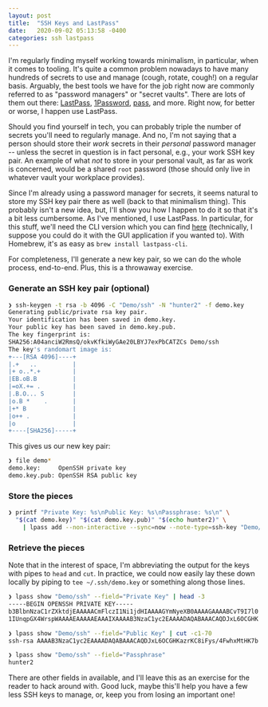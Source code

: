 ```yaml
---
layout: post
title:  "SSH Keys and LastPass"
date:   2020-09-02 05:13:58 -0400
categories: ssh lastpass
---
```


I'm regularly finding myself working towards minimalism, in particular, when it comes to tooling.
It's quite a common problem nowadays to have many hundreds of secrets to use and manage (cough, rotate, cough!) on a regular basis.
Arguably, the best tools we have for the job right now are commonly referred to as "password managers" or "secret vaults".
There are lots of them out there: [LastPass](https://mamercad.github.io), [1Password](https://1password.com), [pass](https://www.passwordstore.org), and more.
Right now, for better or worse, I happen use LastPass.

Should you find yourself in tech, you can probably triple the number of secrets you'll need to regularly manage.
And no, I'm not saying that a person should store their _work_ secrets in their _personal_ password manager -- unless the secret in question is in fact personal, e.g., your work SSH key pair.
An example of what *not* to store in your personal vault, as far as work is concerned, would be a shared `root` password (those should only live in whatever vault your workplace provides).

Since I'm already using a password manager for secrets, it seems natural to store my SSH key pair there as well (back to that minimalism thing).
This probably isn't a new idea, but, I'll show you how I happen to do it so that it's a bit less cumbersome.
As I've mentioned, I use LastPass.
In particular, for this stuff, we'll need the CLI version which you can find [here](https://github.com/lastpass/lastpass-cli) (technically, I suppose you could do it with the GUI application if you wanted to).
With Homebrew, it's as easy as `brew install lastpass-cli`.

For completeness, I'll generate a new key pair, so we can do the whole process, end-to-end.
Plus, this is a throwaway exercise.

### Generate an SSH key pair (optional)

```bash
❯ ssh-keygen -t rsa -b 4096 -C "Demo/ssh" -N "hunter2" -f demo.key
Generating public/private rsa key pair.
Your identification has been saved in demo.key.
Your public key has been saved in demo.key.pub.
The key fingerprint is:
SHA256:A04anciW2RmsQ/okvKfkiWyGAe20LBYJ7exPbCATZCs Demo/ssh
The key's randomart image is:
+---[RSA 4096]----+
|.+   ..          |
|+ o..*.+         |
|EB.oB.B          |
|=oX.+= .         |
|.B.O... S        |
|o.B *    .       |
|+* B             |
|o++ .            |
|o                |
+----[SHA256]-----+
```

This gives us our new key pair:

```bash
❯ file demo*
demo.key:     OpenSSH private key
demo.key.pub: OpenSSH RSA public key
```

### Store the pieces

```bash
❯ printf "Private Key: %s\nPublic Key: %s\nPassphrase: %s\n" \
  "$(cat demo.key)" "$(cat demo.key.pub)" "$(echo hunter2)" \
    | lpass add --non-interactive --sync=now --note-type=ssh-key "Demo/ssh"
```

### Retrieve the pieces

Note that in the interest of space, I'm abbreviating the output for the keys with pipes to `head` and `cut`.
In practice, we could now easily lay these down locally by piping to `tee ~/.ssh/demo.key` or something along those lines.

```bash
❯ lpass show "Demo/ssh" --field="Private Key" | head -3
-----BEGIN OPENSSH PRIVATE KEY-----
b3BlbnNzaC1rZXktdjEAAAAACmFlczI1Ni1jdHIAAAAGYmNyeXB0AAAAGAAAABCvT9I7l0
1IUnqpGX4WrspWAAAAEAAAAAEAAAIXAAAAB3NzaC1yc2EAAAADAQABAAACAQDJxL6OCGHK
```

```bash
❯ lpass show "Demo/ssh" --field="Public Key" | cut -c1-70
ssh-rsa AAAAB3NzaC1yc2EAAAADAQABAAACAQDJxL6OCGHKazrKC8iFys/4FwhxMtHK7b
```

```bash
❯ lpass show "Demo/ssh" --field="Passphrase"
hunter2
```

There are other fields in available, and I'll leave this as an exercise for the reader to hack around with.
Good luck, maybe this'll help you have a few less SSH keys to manage, or, keep you from losing an important one!
